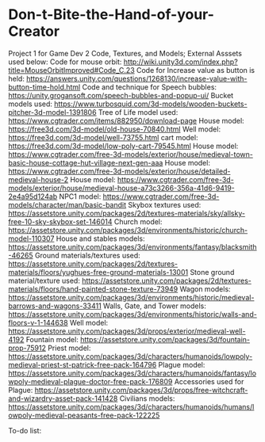 # Don-t-Bite-the-Hand-of-your-Creator
 Project 1 for Game Dev 2
 Code, Textures, and Models; External Asssets used below: 
 Code for mouse orbit: http://wiki.unity3d.com/index.php?title=MouseOrbitImproved#Code_C.23
 Code for Increase value as button is held: https://answers.unity.com/questions/1268130/increase-value-with-button-time-hold.html 
 Code and technique for Speech bubbles: https://unity.grogansoft.com/speech-bubbles-and-popup-ui/
 Bucket models used: https://www.turbosquid.com/3d-models/wooden-buckets-pitcher-3d-model-1391806 
 Tree of Life model used: https://www.cgtrader.com/items/882950/download-page
 House model: https://free3d.com/3d-model/old-house-70840.html
 Well model: https://free3d.com/3d-model/well-73755.html
 cart model: https://free3d.com/3d-model/low-poly-cart-79545.html
 House model: https://www.cgtrader.com/free-3d-models/exterior/house/medieval-town-basic-house-cottage-hut-village-next-gen-aaa
 House model: https://www.cgtrader.com/free-3d-models/exterior/house/detailed-medieval-house-2
 House model: https://www.cgtrader.com/free-3d-models/exterior/house/medieval-house-a73c3266-356a-41d6-9419-2e4a95d124ab
 NPC1 model: https://www.cgtrader.com/free-3d-models/character/man/basic-bandit
 Skybox textures used: https://assetstore.unity.com/packages/2d/textures-materials/sky/allsky-free-10-sky-skybox-set-146014 
 Church model: https://assetstore.unity.com/packages/3d/environments/historic/church-model-110307 
 House and stables models: https://assetstore.unity.com/packages/3d/environments/fantasy/blacksmith-46265 
 Ground materials/textures used: https://assetstore.unity.com/packages/2d/textures-materials/floors/yughues-free-ground-materials-13001 
 Stone ground material/texture used: https://assetstore.unity.com/packages/2d/textures-materials/floors/hand-painted-stone-texture-73949 
 Wagon models: https://assetstore.unity.com/packages/3d/environments/historic/medieval-barrows-and-wagons-33411 
 Walls, Gate, and Tower models: https://assetstore.unity.com/packages/3d/environments/historic/walls-and-floors-v-1-144638 
 Well model: https://assetstore.unity.com/packages/3d/props/exterior/medieval-well-4192 
 Fountain model: https://assetstore.unity.com/packages/3d/fountain-prop-75912 
 Priest model: https://assetstore.unity.com/packages/3d/characters/humanoids/lowpoly-medieval-priest-st-patrick-free-pack-164796 
 Plague model: https://assetstore.unity.com/packages/3d/characters/humanoids/fantasy/lowpoly-medieval-plague-doctor-free-pack-176809 
 Accessories used for Plague: https://assetstore.unity.com/packages/3d/props/free-witchcraft-and-wizardry-asset-pack-141428 
 Civilians models: https://assetstore.unity.com/packages/3d/characters/humanoids/humans/lowpoly-medieval-peasants-free-pack-122225 
 
 To-do list: 
 
